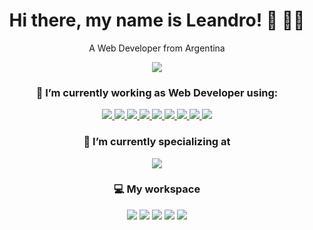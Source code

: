 <div align="center">
  <h1>Hi there, my name is Leandro! 👋 👨‍💻</h1>
  <p>A Web Developer from Argentina</p>
  <a target="_blank" href="https://www.linkedin.com/in/leandrodrey/">
    <img src="https://img.shields.io/badge/linkedin-%230077B5.svg?&style=for-the-badge&logo=linkedin&logoColor=white" />
  </a>


<h3>🔭 I’m currently working as Web Developer using: </h3>
  <a target="_blank" href="https://html.spec.whatwg.org/multipage/">
    <img src="https://img.shields.io/badge/HTML5-E34F26?style=for-the-badge&logo=html5&logoColor=white" />
  </a>
  <a target="_blank" href="https://www.w3.org/Style/CSS/">
    <img src="https://img.shields.io/badge/CSS3-1572B6?style=for-the-badge&logo=css3&logoColor=white" />
  </a>
  <a target="_blank" href="https://www.w3.org/Style/CSS/">
    <img src="https://img.shields.io/badge/Flexbox-green?style=for-the-badge&logo=css3&logoColor=white" />
  </a>
  <a target="_blank" href="https://getbem.com/">
    <img src="https://img.shields.io/badge/BEM-E34F26?style=for-the-badge&logoColor=white" />
  </a>
  <a target="_blank" href="https://es.wikipedia.org/wiki/Dise%C3%B1o_web_adaptable">
    <img src="https://img.shields.io/badge/Responsive Design-blue?style=for-the-badge&logo=css3&logoColor=white" />
  </a>
  <a target="_blank" href="https://www.w3.org/standards/webdesign/accessibility">
    <img src="https://img.shields.io/badge/Accesibility-yellowgreen?style=for-the-badge&logo=html5&logoColor=white" />
  </a>
  <a target="_blank" href="https://twig.symfony.com/">
    <img src="https://img.shields.io/badge/TWIG-green?style=for-the-badge&logoColor=white" />
  </a>
  <a target="_blank" href="https://en.wikipedia.org/wiki/JavaScript">
    <img src="https://img.shields.io/badge/JavaScript-323330?style=for-the-badge&logo=javascript&logoColor=F7DF1E" />
  </a>
  <a target="_blank" href="https://git-scm.com/">
    <img src="https://img.shields.io/badge/GIT-E44C30?style=for-the-badge&logo=git&logoColor=white" />
  </a>


<h3>🌱 I’m currently specializing at </h3>

[<img src="https://img.shields.io/badge/React-20232A?style=for-the-badge&logo=react&logoColor=61DAFB"/>](https://es.react.dev/)

 
<h3>💻 My workspace </h3>

<img src="https://img.shields.io/badge/Ubuntu-E95420?style=for-the-badge&logo=ubuntu&logoColor=white"/> <img src="https://img.shields.io/badge/Windows-0078D6?style=for-the-badge&logo=windows&logoColor=white"/> <img src="https://img.shields.io/badge/Micro-Ryzen_9_5900X-E2231A?style=for-the-badge&logo=amd&logoColor=white"/> <img src="https://img.shields.io/badge/Video-RX_6900XT-E2231A?style=for-the-badge&logo=amd&logoColor=white"/>   <img src="https://img.shields.io/badge/RAM-32GB-%230071C5.svg?&style=for-the-badge&logoColor=white" />
</div>

<!--
**leandrodrey/leandrodrey** is a ✨ _special_ ✨ repository because its `README.md` (this file) appears on your GitHub profile.

Here are some ideas to get you started:

- 🔭 I’m currently working on ...
- 🌱 I’m currently learning ...
- 👯 I’m looking to collaborate on ...
- 🤔 I’m looking for help with ...
- 💬 Ask me about ...
- 📫 How to reach me: ...
- 😄 Pronouns: ...
- ⚡ Fun fact: ...
-->
